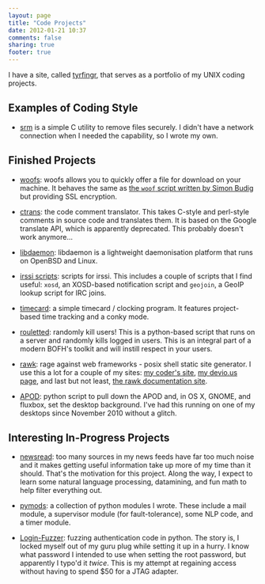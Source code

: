 ```yaml
---
layout: page
title: "Code Projects"
date: 2012-01-21 10:37
comments: false
sharing: true
footer: true
---
```


I have a site, called [tyrfingr](http://www.tyrfingr.is/), that serves
as a portfolio of my UNIX coding projects.

## Examples of Coding Style
* [srm](./srm.c.html) is a simple C utility to remove files securely. I didn't
have a network connection when I needed the capability, so I wrote my own.

## Finished Projects
* [woofs](https://github.com/kisom/woofs): woofs allows you to quickly offer a 
file for download on your machine. It behaves the same as 
[the `woof` script written by Simon Budig](http://www.home.unix-ag.org/simon/woof.html) 
but providing SSL encryption. 

* [ctrans](https://www.github.com/kisom/ctrans): the code comment translator.
This takes C-style and perl-style comments in source code and translates them.
It is based on the Google translate API, which is apparently deprecated. This 
probably doesn't work anymore...

* [libdaemon](https://github.com/kisom/libdaemon): libdaemon is a lightweight 
daemonisation platform that runs on OpenBSD and Linux. 

* [irssi scripts](https://github.com/kisom/irssi-scripts): scripts for irssi. 
This includes a couple of scripts that I find useful: `xosd`, an XOSD-based
notification script and `geojoin`, a GeoIP lookup script for IRC joins.

* [timecard](https://github.com/kisom/timecard): a simple timecard / clocking 
program. It features project-based time tracking and a conky mode.

* [rouletted](https://github.com/kisom/py-rouletted): randomly kill users! This
is a python-based script that runs on a server and randomly kills logged in 
users. This is an integral part of a modern BOFH's toolkit and will instill
respect in your users.

* [rawk](https://github.com/kisom/rawk): rage against web frameworks - posix 
shell static site generator. I use this a lot for a couple of my sites:
[my coder's site](http://coder.kyleisom.net), 
[my devio.us page](http://kisom.devio.us), and last but not least,
[the rawk documentation site](http://rawk.brokenlcd.net).

* [APOD](https://github.com/kisom/APOD_py): python script to pull down the APOD 
and, in OS X, GNOME, and fluxbox, set the desktop background. I've had this
running on one of my desktops since November 2010 without a glitch.    


## Interesting In-Progress Projects

* [newsread](https://github.com/kisom/newsread): too many sources in my news 
feeds have far too much noise and it makes getting useful information take up
more of my time than it should. That's the motivation for this project. Along
the way, I expect to learn some natural language processing, datamining, and
fun math to help filter everything out. 

* [pymods](https://github.com/kisom/pymods): a collection of python modules I 
wrote. These include a mail module, a supervisor module (for fault-tolerance),
some NLP code, and a timer module. 

* [Login-Fuzzer](https://github.com/kisom/Login-Fuzzer): fuzzing authentication 
code in python. The story is, I locked myself out of my guru plug while setting 
it up in a hurry. I know what password I intended to use when setting the root 
password, but apparently I typo'd it *twice*. This is my attempt at regaining 
access without having to spend $50 for a JTAG adapter.     
